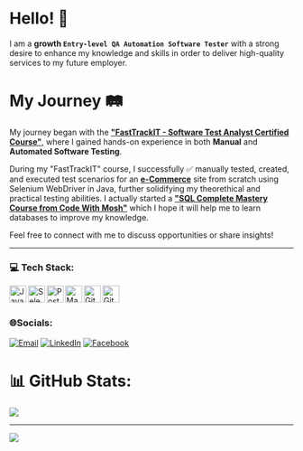 # Hello! 👋

I am a **growth `Entry-level QA Automation Software Tester`** with a strong desire to enhance my knowledge and skills in order to deliver high-quality services to my future employer.

# My Journey 🛤️

My journey began with the [**"FastTrackIT - Software Test Analyst Certified Course"**](https://fasttrackit.org/), where I gained hands-on experience in both **Manual** and **Automated Software Testing**.

During my "FastTrackIT" course, I successfully ✅ manually tested, created, and executed test scenarios for an [**e-Commerce**](https://ecommerce-playground.lambdatest.io/) site from scratch using Selenium WebDriver in Java, further solidifying my theorethical and practical testing abilities.
I actually started a [**"SQL Complete Mastery Course from Code With Mosh"**](https://codewithmosh.com/p/complete-sql-mastery) which I hope it will help me to learn databases to improve my knowledge.

Feel free to connect with me to discuss opportunities or share insights! 

---

### 💻 Tech Stack:

<img align= "left" alt= "Java" width="30px" style="padding-right:10x;" src="https://cdn.jsdelivr.net/gh/devicons/devicon@latest/icons/java/java-original-wordmark.svg"/> 
<img align= "left" alt= "Selenium" width="30px" style="padding-right:10x;" src="https://cdn.jsdelivr.net/gh/devicons/devicon@latest/icons/selenium/selenium-original.svg" />
<img align= "left" alt= "Postman" width="30px" style="padding-right:10x;" src="https://cdn.jsdelivr.net/gh/devicons/devicon@latest/icons/postman/postman-original.svg" />
<img align= "left" alt= "Maven" width="30px" style="padding-right:10x;" src="https://cdn.jsdelivr.net/gh/devicons/devicon@latest/icons/maven/maven-original-wordmark.svg" />
<img align= "left" alt= "GitHub" width="30px" style="padding-right:10x;" src="https://cdn.jsdelivr.net/gh/devicons/devicon@latest/icons/github/github-original-wordmark.svg" />
<img align= "left" alt= "GitHub" width="30px" style="padding-right:10x;" src="https://cdn.jsdelivr.net/gh/devicons/devicon@latest/icons/jira/jira-original-wordmark.svg" />
<br />

#

### 🌐Socials:

 [![Email](https://img.shields.io/badge/Gmail-D14836?style=for-the-badge&logo=gmail&logoColor=white)](mailto:mihai21.dobos@gmail.com) [![LinkedIn](https://img.shields.io/badge/LinkedIn-%230077B5.svg?logo=linkedin&logoColor=white)](https://www.linkedin.com/in/dobosmihaiqa) [![Facebook](https://img.shields.io/badge/Facebook-%231877F2.svg?logo=Facebook&logoColor=white)](https://www.facebook.com/mihai.dobos.7)

#

# 📊 GitHub Stats:
![](https://github-readme-stats.vercel.app/api?username=mihai212&theme=dark&hide_border=false&include_all_commits=false&count_private=false)<br/>

---
[![](https://visitcount.itsvg.in/api?id=mihai212&icon=0&color=13)](https://visitcount.itsvg.in)

<!-- Proudly created with GPRM ( https://gprm.itsvg.in ) -->


<!--
**Mihai212/mihai212** is a ✨ _special_ ✨ repository because its `README.md` (this file) appears on your GitHub profile.

Here are some ideas to get you started:

- 🔭 I’m currently working on ...
- 🌱 I’m currently learning ...
- 👯 I’m looking to collaborate on ...
- 🤔 I’m looking for help with ...
- 💬 Ask me about ...
- 📫 How to reach me: ...
- 😄 Pronouns: ...
- ⚡ Fun fact: ...
-->
